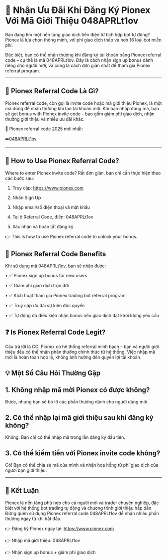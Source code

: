 <h1>🎉 Nhận Ưu Đãi Khi Đăng Ký Pionex Với Mã Giới Thiệu 048APRLt1ov</h1>

Bạn đang tìm một nền tảng giao dịch tiền điện tử tích hợp bot tự động? Pionex là lựa chọn thông minh, với phí giao dịch thấp và hơn 16 loại bot miễn phí.

Đặc biệt, bạn có thể nhận thưởng khi đăng ký tài khoản bằng Pionex referral code – cụ thể là mã 048APRLt1ov. Đây là cách nhận sign up bonus dành riêng cho người mới, và cũng là cách đơn giản nhất để tham gia Pionex referral program.
________________________________________
<h2>🔑 Pionex Referral Code Là Gì?</h2>

Pionex referral code, còn gọi là invite code hoặc mã giới thiệu Pionex, là một mã dùng để nhận thưởng khi tạo tài khoản mới. Khi bạn nhập đúng mã, bạn sẽ get bonus with Pionex invite code – bao gồm giảm phí giao dịch, nhận thưởng giới thiệu và nhiều ưu đãi khác.

📌 Pionex referral code 2025 mới nhất:

➡️<a href="https://www.pionex.com/signUp?r=048APRLt1ov">048APRLt1ov</a>
________________________________________
<h2>📝 How to Use Pionex Referral Code?</h2>

Where to enter Pionex invite code? Rất đơn giản, bạn chỉ cần thực hiện theo các bước sau:

1.	Truy cập: <a href="https://www.pionex.com/signUp?r=048APRLt1ov">https://www.pionex.com</a>

2.	Nhấn Sign Up

3.	Nhập email/số điện thoại và mật khẩu

4.	Tại ô Referral Code, điền: 048APRLt1ov

5.	Xác nhận và hoàn tất đăng ký

👉 This is how to use Pionex referral code to unlock your bonus.

<h2>🎁 Pionex Referral Code Benefits</h2>

Khi sử dụng mã 048APRLt1ov, bạn sẽ nhận được:

•	✅ Pionex sign up bonus for new users

•	✅ Giảm phí giao dịch trọn đời

•	✅ Kích hoạt tham gia Pionex trading bot referral program

•	✅ Truy cập ưu đãi sự kiện độc quyền

•	✅ Tự động đủ điều kiện nhận bonus nếu giao dịch đạt khối lượng yêu cầu

<h2>❓ Is Pionex Referral Code Legit?</h2>

Câu trả lời là CÓ. Pionex có hệ thống referral minh bạch – bạn và người giới thiệu đều có thể nhận phần thưởng chính thức từ hệ thống. Việc nhập mã mời là hoàn toàn hợp lệ, không ảnh hưởng đến quyền lợi tài khoản.

<h2>💡 Một Số Câu Hỏi Thường Gặp</h2>

<h2>1. Không nhập mã mời Pionex có được không?</h2>

Được, nhưng bạn sẽ bỏ lỡ các phần thưởng dành cho người dùng mới.

<h2>2. Có thể nhập lại mã giới thiệu sau khi đăng ký không?</h2>

Không. Bạn chỉ có thể nhập mã trong lần đăng ký đầu tiên.

<h2>3. Có thể kiếm tiền với Pionex invite code không?</h2>

Có! Bạn có thể chia sẻ mã của mình và nhận hoa hồng từ phí giao dịch của người bạn giới thiệu.
________________________________________
<h2>🚀 Kết Luận</h2>

Pionex là nền tảng phù hợp cho cả người mới và trader chuyên nghiệp, đặc biệt với hệ thống bot trading tự động và chương trình giới thiệu hấp dẫn. Đừng quên sử dụng Pionex referral code 048APRLt1ov để nhận nhiều phần thưởng ngay từ khi bắt đầu.

👉 Đăng ký Pionex ngay tại: <a href="https://www.pionex.com/signUp?r=048APRLt1ov">https://www.pionex.com</a>

👉 Nhập mã giới thiệu: 048APRLt1ov

👉 Nhận sign up bonus + giảm phí giao dịch

